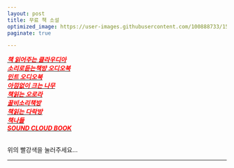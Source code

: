 ```yaml
---
layout: post
title: 무료 책 소설
optimized_image: https://user-images.githubusercontent.com/100888733/156873477-4eb97262-fe59-4775-aae2-31c7a37724da.jpg
paginate: true

---
```


 [<span style="color:red">***책 읽어주는 클라우디아***</span>](https://www.youtube.com/channel/UC77JnRED3PLZBwb2NMx04Ow)<br>
 [<span style="color:red">***소리로듣는책방 오디오북***</span>](https://www.youtube.com/channel/UCoQ-q2CZ3Zqd7KfjcFBZGIQ)<br>
 [<span style="color:red">***민트 오디오북***</span>](https://www.youtube.com/c/%EB%AF%BC%ED%8A%B8%EC%98%A4%EB%94%94%EC%98%A4%EB%B6%81/videos)<br>
 [<span style="color:red">***아낌없이 크는 나무***</span>](https://www.youtube.com/c/%EC%95%84%EB%82%8C%EC%97%86%EC%9D%B4%ED%81%AC%EB%8A%94%EB%82%98%EB%AC%B4%EC%95%84%ED%81%AC%EB%82%98/videos)<br>
 [<span style="color:red">***책읽는 오로라***</span>](https://www.youtube.com/channel/UCERdItb-rWZnWpVItN9tA0A/videos)<br>
 [<span style="color:red">***꿀비소리책방***</span>](https://www.youtube.com/channel/UCvfnKjZ5J5mMjJA6k9N5E9w/videos)<br>
 [<span style="color:red">***책읽는 다락방***</span>](https://www.youtube.com/c/%EC%B1%85%EC%9D%BD%EB%8A%94%EB%8B%A4%EB%9D%BD%EB%B0%A9/videos)<br>
 [<span style="color:red">***책나들***</span>](https://www.youtube.com/c/%EC%B1%85%EC%9D%BD%EB%8A%94%EB%8B%A4%EB%9D%BD%EB%B0%A9/videos)<br>
 [<span style="color:red">***SOUND CLOUD BOOK***</span>](https://www.youtube.com/channel/UCiNukTGkOEbBR6jri_NCcUg/videos)<br> <br>
 
  위의 빨강색을 눌러주세요...<br>

---
